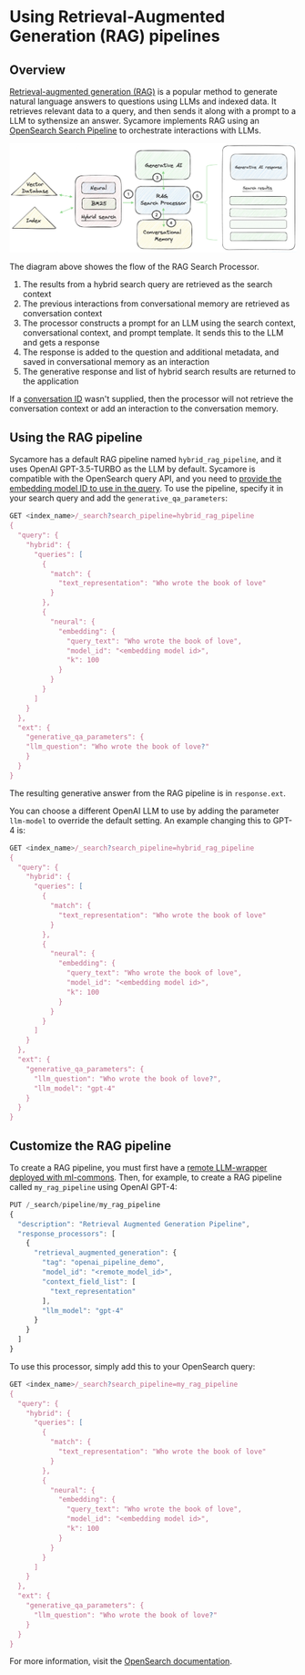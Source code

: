 # Using Retrieval-Augmented Generation (RAG) pipelines

## Overview
[Retrieval-augmented generation (RAG)](https://arxiv.org/abs/2005.11401) is a popular method to generate natural language answers to questions using LLMs and indexed data. It retrieves relevant data to a query, and then sends it along with a prompt to a LLM to sythensize an answer. Sycamore implements RAG using an [OpenSearch Search Pipeline](https://opensearch.org/docs/latest/search-plugins/conversational-search/#rag-pipeline) to orchestrate interactions with LLMs.

![Untitled](imgs/pipeline-architecture.png)

The diagram above showes the flow of the RAG Search Processor.

1. The results from a hybrid search query are retrieved as the search context
2. The previous interactions from conversational memory are retrieved as conversation context
3. The processor constructs a prompt for an LLM using the search context, conversational context, and prompt template. It sends this to the LLM and gets a response
4. The response is added to the question and additional metadata, and saved in conversational memory as an interaction
5. The generative response and list of hybrid search results are returned to the application

If a [conversation ID](../conversational_memory/using_with_conversational_search.md) wasn't supplied, then the processor will not retrieve the conversation context or add an interaction to the conversation memory.

## Using the RAG pipeline

Sycamore has a default RAG pipeline named `hybrid_rag_pipeline`, and it uses OpenAI GPT-3.5-TURBO as the LLM by default. Sycamore is compatible with the OpenSearch query API, and you need to [provide the embedding model ID to use in the query](hybrid_search.md#retrieve-your-embedding-model-id). To use the pipeline, specify it in your search query and add the `generative_qa_parameters`:

```javascript
GET <index_name>/_search?search_pipeline=hybrid_rag_pipeline
{
  "query": {
    "hybrid": {
      "queries": [
        {
          "match": {
            "text_representation": "Who wrote the book of love"
          }
        },
        {
          "neural": {
            "embedding": {
              "query_text": "Who wrote the book of love",
              "model_id": "<embedding model id>",
              "k": 100
            }
          }
        }
      ]
    }
  },
  "ext": {
    "generative_qa_parameters": {
    "llm_question": "Who wrote the book of love?"
    }
  }
}
```

The resulting generative answer from the RAG pipeline is in `response.ext`.

You can choose a different OpenAI LLM to use by adding the parameter `llm-model` to override the default setting. An example changing this to GPT-4 is:


```javascript
GET <index_name>/_search?search_pipeline=hybrid_rag_pipeline
{
  "query": {
    "hybrid": {
      "queries": [
        {
          "match": {
            "text_representation": "Who wrote the book of love"
          }
        },
        {
          "neural": {
            "embedding": {
              "query_text": "Who wrote the book of love",
              "model_id": "<embedding model id>",
              "k": 100
            }
          }
        }
      ]
    }
  },
  "ext": {
    "generative_qa_parameters": {
      "llm_question": "Who wrote the book of love?",
      "llm_model": "gpt-4"
    }
  }
}
```

## Customize the RAG pipeline
To create a RAG pipeline, you must first have a [remote LLM-wrapper deployed with ml-commons](https://opensearch.org/docs/latest/ml-commons-plugin/remote-models/index/). Then, for example, to create a RAG pipeline called `my_rag_pipeline` using OpenAI GPT-4:

```javascript
PUT /_search/pipeline/my_rag_pipeline
{
  "description": "Retrieval Augmented Generation Pipeline",
  "response_processors": [
    {
      "retrieval_augmented_generation": {
        "tag": "openai_pipeline_demo",
        "model_id": "<remote_model_id>",
        "context_field_list": [
          "text_representation"
        ],
        "llm_model": "gpt-4"
      }
    }
  ]
}
```

To use this processor, simply add this to your OpenSearch query:

```javascript
GET <index_name>/_search?search_pipeline=my_rag_pipeline
{
  "query": {
    "hybrid": {
      "queries": [
        {
          "match": {
            "text_representation": "Who wrote the book of love"
          }
        },
        {
          "neural": {
            "embedding": {
              "query_text": "Who wrote the book of love",
              "model_id": "<embedding model id>",
              "k": 100
            }
          }
        }
      ]
    }
  },
  "ext": {
    "generative_qa_parameters": {
      "llm_question": "Who wrote the book of love?"
    }
  }
}
```

For more information, visit the [OpenSearch documentation](https://opensearch.org/docs/latest/search-plugins/conversational-search/#rag-pipeline).
